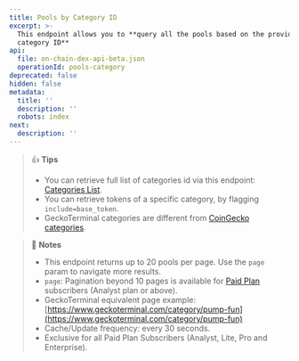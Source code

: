 ```yaml
---
title: Pools by Category ID
excerpt: >-
  This endpoint allows you to **query all the pools based on the provided
  category ID**
api:
  file: on-chain-dex-api-beta.json
  operationId: pools-category
deprecated: false
hidden: false
metadata:
  title: ''
  description: ''
  robots: index
next:
  description: ''
---
```

> 👍 **Tips**
>
> * You can retrieve full list of categories id via this endpoint: [Categories List](https://docs.coingecko.com/reference/categories-list).
> * You can retrieve tokens of a specific category, by flagging `include=base_token`.
> * GeckoTerminal categories are different from [CoinGecko categories](https://docs.coingecko.com/reference/coins-categories-list).

> 📘 **Notes**
>
> * This endpoint returns up to 20 pools per page. Use the `page` param to navigate more results.
> * `page`: Pagination beyond 10 pages is available for [Paid Plan](https://www.coingecko.com/en/api/pricing) subscribers (Analyst plan or above).
> * GeckoTerminal equivalent page example: [https://www.geckoterminal.com/category/pump-fun](https://www.geckoterminal.com/category/pump-fun)
> * Cache/Update frequency: every 30 seconds.
> * Exclusive for all Paid Plan Subscribers (Analyst, Lite, Pro and Enterprise).

